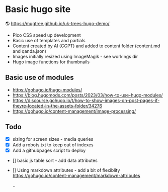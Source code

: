 # Basic hugo site

🌎 https://mugtree.github.io/uk-trees-hugo-demo/

- Pico CSS speed up development
- Basic use of templates and partials
- Content created by AI (CGPT) and added to content folder (content.md and qanda.json)
- Images initially resized using ImageMagik - see workings dir
- Hugo image functions for thumbnails

## Basic use of modules

- https://gohugo.io/hugo-modules/
- https://blog.hugomods.com/posts/2023/03/how-to-use-hugo-modules/
- https://discourse.gohugo.io/t/how-to-show-images-on-post-pages-if-theyre-located-in-the-assets-folder/34276
- https://gohugo.io/content-management/image-processing/

## Todo

- [x] sizing for screen sizes - media queries
- [x] Add a robots.txt to keep out of indexes
- [x] Add a githubpages script to deploy
- [] basic js table sort - add data attributes
- [] Using markdown attributes - add a bit of flexiblity
  https://gohugo.io/content-management/markdown-attributes

  ..
